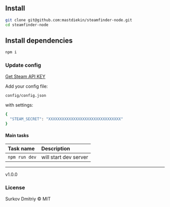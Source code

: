 ## Install

```bash
git clone git@github.com:mastdiekin/steamfinder-node.git
cd steamfinder-node
```

## Install dependencies

```bash
npm i
```

### Update config

[Get Steam API KEY](https://steamcommunity.com/dev/apikey)

Add your config file:

```bash
config/config.json
```

with settings:

```bash
{
  "STEAM_SECRET": "XXXXXXXXXXXXXXXXXXXXXXXXXXXXXXXX"
}
```

#### Main tasks

| Task name     | Description           |
| :------------ | :-------------------- |
| `npm run dev` | will start dev server |

---

v1.0.0

### License

Surkov Dmitriy © MIT
